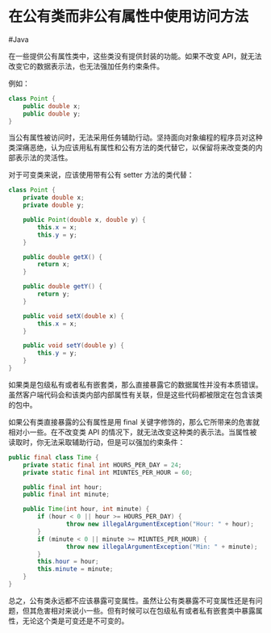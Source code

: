 # 在公有类而非公有属性中使用访问方法
#Java 

在一些提供公有属性类中，这些类没有提供封装的功能。如果不改变 API，就无法改变它的数据表示法，也无法强加任务约束条件。

例如：
```java
class Point {
	public double x;
	public double y;
}
```

当公有属性被访问时，无法采用任务辅助行动。坚持面向对象编程的程序员对这种类深痛恶绝，认为应该用私有属性和公有方法的类代替它，以保留将来改变类的内部表示法的灵活性。

对于可变类来说，应该使用带有公有 setter 方法的类代替：

```java
class Point {
	private double x;
	private double y;

	public Point(double x, double y) {
		this.x = x;
		this.y = y;
	}

	public double getX() {
		return x;
	}

	public double getY() {
		return y;
	}

	public void setX(double x) {
		this.x = x;
	}

	public void setY(double y) {
		this.y = y;
	}
}
```

如果类是包级私有或者私有嵌套类，那么直接暴露它的数据属性并没有本质错误。虽然客户端代码会和该类内部内部属性有关联，但是这些代码都被限定在包含该类的包中。

如果公有类直接暴露的公有属性是用 final 关键字修饰的，那么它所带来的危害就相对小一些。在不改变类 API 的情况下，就无法改变这种类的表示法。当属性被读取时，你无法采取辅助行动，但是可以强加约束条件：

```java
public final class Time {
	private static final int HOURS_PER_DAY = 24;
	private static final int MIUNTES_PER_HOUR = 60;

	public final int hour;
	public final int minute;

	public Time(int hour, int minute) {
		if (hour < 0 || hour >= HOURS_PER_DAY) {
				throw new illegalArgumentException("Hour: " + hour);
		}
		if (minute < 0 || minute >= MIUNTES_PER_HOUR) {
				throw new illegalArgumentException("Min: " + minute);
		}
		this.hour = hour;
		this.minute = minute;
	}
}
```

总之，公有类永远都不应该暴露可变属性。虽然让公有类暴露不可变属性还是有问题，但其危害相对来说小一些。但有时候可以在包级私有或者私有嵌套类中暴露属性，无论这个类是可变还是不可变的。